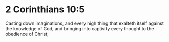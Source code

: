 # 2 Corinthians 10:5

Casting down imaginations, and every high thing that exalteth itself against the knowledge of God, and bringing into captivity every thought to the obedience of Christ;